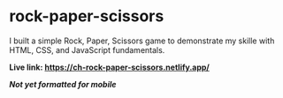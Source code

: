 # rock-paper-scissors

I built a simple Rock, Paper, Scissors game to demonstrate my skille with HTML, CSS, and JavaScript fundamentals.

**Live link: https://ch-rock-paper-scissors.netlify.app/**

***Not yet formatted for mobile***
